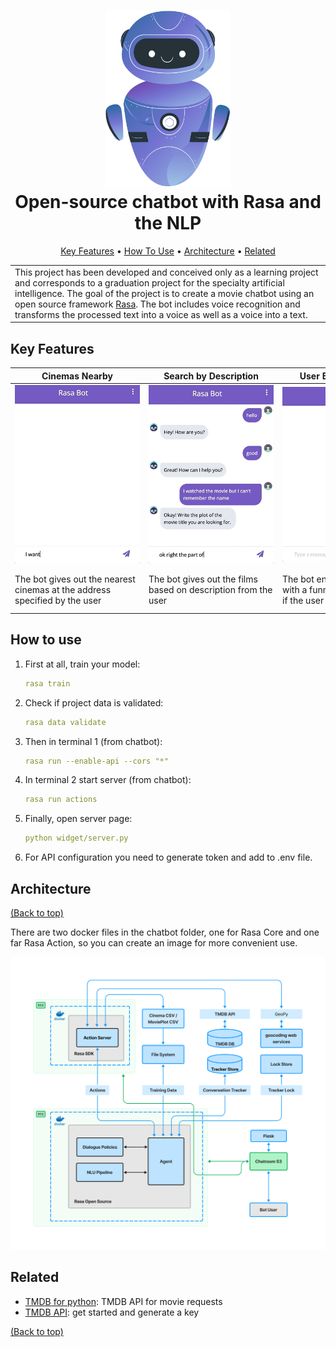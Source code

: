 <h1 align="center">
  <a href="docs/bot.svg"><img src="docs/bot.svg" alt="Markdownify" width="200" id="bot"></a>
  <br>
  Open-source chatbot with Rasa and the NLP
  <br>
</h1>
<p align="center">
  <a href="#key-features">Key Features</a> •
  <a href="#how-to-use">How To Use</a> •
  <a href="#architecture">Architecture</a> •
  <a href="#related">Related</a> 
</p>
<table>
   <tr>
   <td>
   This project has been developed and conceived only as a learning project and corresponds to a graduation project for the specialty artificial intelligence.
   The goal of the project is to create a movie chatbot using an open source framework <a href="https://rasa.com">Rasa</a>. The bot includes voice recognition and transforms the processed text into a voice as well as a voice into a text.
   </td>
   </tr>
</table>



## Key Features

| <div style="width:200px">Cinemas Nearby</div>                              | <div style="width:200px">Search by Description</div>           | <div style="width:200px">User Encouragement</div>                                    | <div style="width:200px">Movie Description</div>                          | <div style="width:200px">Movie by Director</div>                                       | <div style="width:200px">Movie Information</div>                                              | <div style="width:200px">Similar Movies</div>                                     | <div style="width:200px">Movie by Genre</div>                   |
|----------------------------------------------------------------------------|----------------------------------------------------------------|--------------------------------------------------------------------------------------|---------------------------------------------------------------------------|----------------------------------------------------------------------------------------|-----------------------------------------------------------------------------------------------|-----------------------------------------------------------------------------------|-----------------------------------------------------------------|
| <a><img src="docs/gif7.gif" width="200"></a>                               | <a><img src="docs/gif8.gif" width="200"></a>                   | <a><img src="docs/gif1.gif" width="200"></a>                                         | <a><img src="docs/gif2.gif" width="200"></a>                              | <a><img src="docs/gif3.gif" width="200"></a>                                           | <a><img src="docs/gif4.gif" width="200"></a>                                                  | <a><img src="docs/gif5.gif" width="200"></a>                                      | <a><img src="docs/gif6.gif" width="200"></a>                    |
| The bot gives out the nearest cinemas at the address specified by the user | The bot gives out the films based on description from the user | The bot encourages the user with a funny (comedy) movie if the user is in a bad mood | The user can also get a description of the movie sent recently by the bot | Тhe user can also specify the name of the director and the bot will send a dozen films | By clicking on the desired movie, the user can send the copied number to get more information | The bot gives out a dozen similar movies to the movie title specified by the user | The bot gives a random movie in the genre specified by the user |



## How to use

1. First at all, train your model: 
    ````yml
    rasa train
    ````   
2. Check if project data is validated:
   ````yml
   rasa data validate
   ````
3. Then in terminal 1 (from chatbot):
    ````yml
    rasa run --enable-api --cors "*"
    ````
4. In terminal 2 start server (from chatbot): 
    ````yml
    rasa run actions
    ````
5. Finally, open server page:
    ````yml
    python widget/server.py
    ````
6. For API configuration you need to generate token and add to .env file.



## Architecture

<a href="#key-features">(Back to top)</a>

There are two docker files in the chatbot folder, one for Rasa Core and one far Rasa Action, so you can create an image for more convenient use.

<a><img src="docs/rasa-arch.png" width="600"></a>   



## Related

- [TMDB for python](https://github.com/AnthonyBloomer/tmdbv3api): TMDB API for movie requests
- [TMDB API](https://developers.themoviedb.org/3): get started and generate a key

<a href="#key-features">(Back to top)</a>
